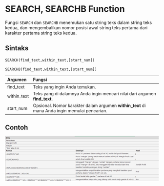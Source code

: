 # SEARCH, SEARCHB Function

Fungsi `SEARCH` dan `SEARCHB` menemukan satu string teks dalam string teks kedua, dan mengembalikan nomor posisi awal string teks pertama dari karakter pertama string teks kedua.

## Sintaks

```text
SEARCH(find_text,within_text,[start_num])
```

```text
SEARCHB(find_text,within_text,[start_num])
```

| Argumen | Fungsi |
| :--- | :--- |
| find\_text | Teks yang ingin Anda temukan. |
| within\_text | Teks yang di dalamnya Anda ingin mencari nilai dari argumen **find\_text**. |
| start\_num | Opsional. Nomor karakter dalam argumen **within\_text** di mana Anda ingin memulai pencarian. |

## Contoh

![](../.gitbook/assets/image%20%289%29.png)

